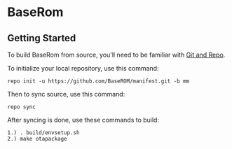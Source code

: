 BaseRom 
=====================

Getting Started
---------------

To build BaseRom from source, you'll need to be familiar with
[Git and Repo](http://source.android.com/download/using-repo).


To initialize your local repository, use this command:

	repo init -u https://github.com/BaseROM/manifest.git -b mm

Then to sync source, use this command:

	repo sync

After syncing is done, use these commands to build:

    1.) . build/envsetup.sh
    2.) make otapackage
    
